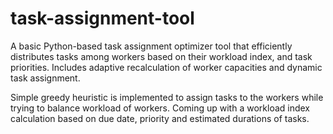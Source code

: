 # task-assignment-tool
A basic Python-based task assignment optimizer tool that efficiently distributes tasks among workers based on their workload index, and task priorities. Includes adaptive recalculation of worker capacities and dynamic task assignment.

Simple greedy heuristic is implemented to assign tasks to the workers while trying to balance workload of workers. 
Coming up with a workload index calculation based on due date, priority and estimated durations of tasks.
